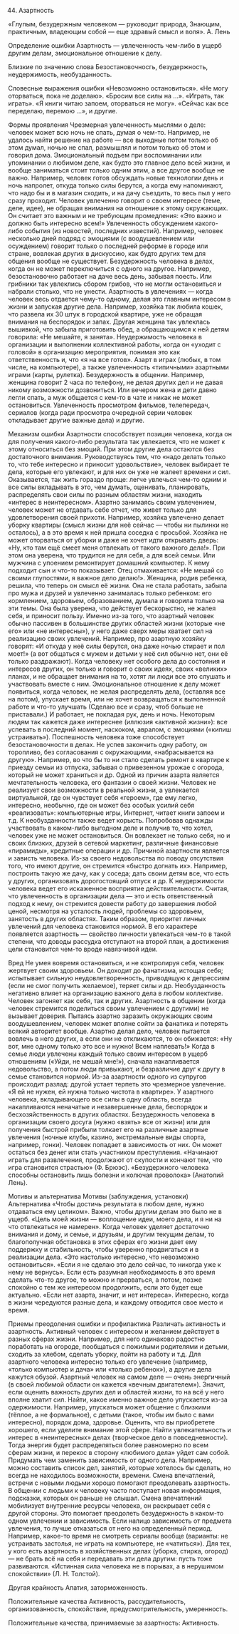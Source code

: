 ﻿44. Азартность

«Глупым, безудержным человеком — руководит природа, 
Знающим, практичным, владеющим собой 
— еще здравый смысл и воля».
А. Лень

Определение ошибки
Азартность — увлеченность чем-либо в ущерб другим делам, эмоциональное отношение к делу.

Близкие по значению слова
Безостановочносгь, безудержность, неудержимость, необузданность.

Словесные выражения ошибки
«Невозможно остановиться».
«Не могу оторваться, пока не доделаю».
«Бросим все силы на ...».
«Играть, так играть».
«Я книги читаю запоем, оторваться не могу».
«Сейчас как все переделаю, перемою ...», и другие.

Формы проявления
Чрезмерная увлеченность мыслями о деле: человек может всю ночь не спать, думая о чем-то. Например, не удалось найти решение на работе — все выходные потом только об этом думал, ночью не спал, размышлял и потом только об этом и говорил дома.
Эмоциональный подъем при воспоминании или упоминании о любимом деле, как будто это главное дело всей жизни, и вообще заниматься стоит только одним этим, а все другое вообще не важно. Например, человек готов обсуждать новые технологии день и ночь напролет, откуда только силы берутся, а когда ему напоминают, что надо бы и в магазин сходить, и на дачу съездить, то весь пыл у него сразу проходит.
Человек увлеченно говорит о своем интересе (теме, деле, идее), не обращая внимания на отношение к этому окружающих. Он считает это важным и не требующим промедления: «Это важно и должно быть интересно всем!»
Увлеченность обсуждением какого-либо события (из новостей, последних известий). Например, человек несколько дней подряд с эмоциями (с воодушевлением или осуждением) говорит только о последней реформе в городе или стране, вовлекая других в дискуссию, как будто других тем для общения вообще не существует.
Безудержность человека в делах, когда он не может переключиться с одного на другое. Например, безостановочно работает на даче весь день, забывая поесть. Или грибники так увлеклись сбором грибов, что не могли остановиться и набрали столько, что не унести.
Азартность в увлечениях — когда человек весь отдается чему-то одному, делая это главным интересом в жизни и запуская другие дела. Например, хозяйка так любила кошек, что развела их 30 штук в городской квартире, уже не обращая внимания на беспорядок и запах. Другая женщина так увлеклась вышивкой, что забыла приготовить обед, а обращающимся к ней детям говорила: «Не мешайте, я занята».
Неудержимость человека в организации и выполнении коллективной работы, когда он «уходит с головой» в организацию мероприятия, понимая это как ответственность и, что «я на все готов».
Азарт в играх (любых, в том числе, на компьютере), а также увлеченность «типичными» азартными играми (карты, рулетка).
Безудержность в общении. Например, женщина говорит 2 часа по телефону, не делая других дел и не давая никому возможности дозвониться. Или вечером жена и дети давно легли спать, а муж общается с кем-то в чате и никак не может остановиться.
Увлеченность просмотром фильмов, телепередач, сериалов (когда ради просмотра очередной серии человек откладывает другие важные дела) и другие.

Механизм ошибки
Азартности способствует позиция человека, когда он для получения какого-либо результата так увлекается, что не может к этому относиться без эмоций. При этом другие дела остаются без достаточного внимания.
Руководствуясь тем, что «надо делать только то, что тебе интересно и приносит удовольствие», человек выбирает те дела, которые его увлекают, и для них он уже не жалеет времени и сил. Оказывается, так жить гораздо проще: легче увлечься чем-то одним и все силы вкладывать в это, чем думать, оценивать, планировать, распределять свои силы по разным областям жизни, находить «интерес в неинтересном».
Азартно занимаясь своим увлечением, человек может не отдавать себе отчет, что живет только для удовлетворения своей прихоти. Например, хозяйка увлеченно делает уборку квартиры (смысл жизни для неё сейчас — чтобы ни пылинки не осталось), а в это время к ней пришла соседка с просьбой. Хозяйка не может оторваться от уборки и даже не хочет идти открывать дверь: «Ну, кто там ещё смеет меня отвлекать от такого важного дела!». При этом она уверена, что трудится не для себя, а для всей семьи. Или мужчина с упоением ремонтирует домашний компьютер. К нему подходит сын и что-то показывает. Отец отмахивается: «Не мешай со своими глупостями, я важное дело делаю!». Женщина, родив ребенка, решила, что теперь он смысл её жизни. Она не стала работать, забыла про мужа и друзей и увлеченно занималась только ребенком: его кормлением, здоровьем, образованием, думала и говорила только на эти темы. Она была уверена, что действует бескорыстно, не жалея себя, и приносит пользу.
Именно из-за того, что азартный человек обычно пассивен в большинстве других областей жизни (которые «не его» или «не интересны»), у него даже сверх меры хватает сил на реализацию своих увлечений. Например, про азартную хозяйку говорят: «И откуда у неё силы берутся, она даже ночью стирает и пол моет!» (а вот общаться с мужем и детьми у неё сил обычно нет, они её только раздражают).
Когда человеку нет особого дела до состояния и интересов других, он только и говорит о своих идеях, своих «великих» планах, и не обращает внимания на то, хотят ли люди все это слушать и участвовать вместе с ним.
Эмоциональное отношение к делу может появиться, когда человек, не желая распределять дела, (оставляя все на потом), упускает время, или не хочет возвращаться к выполненной работе и что-то улучшать (Сделаю все и сразу, чтоб больше не приставали.) И работает, не покладая рук, день и ночь. Некоторым людям так кажется даже интереснее (иллюзия «активной жизни»): все успевать в последний момент, наскоком, авралом, с эмоциями («кипиш устраивать»).
Поспешность человека тоже способствует безостановочности в делах. Не успев закончить одну работу, он торопливо, без согласования с окружающими, «набрасывается на другую». Например, во что бы то ни стало сделать ремонт в квартире к приезду семьи из отпуска, забывая о привезенном урожае с огорода, который не может храниться и др.
Одной из причин азарта является мечтательность человека, его фантазии о своей жизни. Человек не реализует свои возможности в реальной жизни, а увлекается виртуальной, где он чувствует себя «героем», где ему легко, интересно, необычно, где он может без особых усилий себя «реализовать»: компьютерные игры, Интернет, читает книги запоем и т.д.
К необузданности также ведет корысть. Попробовав однажды участвовать в каком-либо выгодном деле и получив то, что хотел, человек уже не может остановиться. Он вовлекает не только себя, но и своих близких, друзей в сетевой маркетинг, различные финансовые «пирамиды», кредитные операции и др.
Причиной азартности является и зависть человека. Из-за своего недовольства по поводу отсутствия того, что имеют другие, он стремится «быстро догнать их». Например, построить такую же дачу, как у соседа; дать своим детям все, что есть у других, организовать дорогостоящий отпуск и др.
К неудержимости человека ведет его искаженное восприятие действительности. Считая, что увлеченность в организации дела — это и есть ответственный подход к нему, он стремится довести работу до завершения любой ценой, несмотря на усталость людей, проблемы со здоровьем, занятость в других областях.
Таким образом, приоритет личных увлечений для человека становится нормой. В его характере появляется азартность — свойство личности увлекаться чем-то в такой степени, что доводы рассудка отступают на второй план, а достижения цели становится чем-то вроде навязчивой идеи.

Вред
Не умея вовремя остановиться, и не контролируя себя, человек жертвует своим здоровьем. Он доходит до фанатизма, истощая себя; испытывает сильную неудовлетворенность, приводящую к депрессиям (если не смог получить желаемое), теряет силы и др.
Необузданность негативно влияет на организацию важного дела в любом коллективе. Человек загоняет как себя, так и других.
Азартность в общении (когда человек стремится поделиться своим увлечением с другими) не вызывает доверия. Пытаясь азартно заразить окружающих своим воодушевлением, человек может вполне сойти за фанатика и потерять всякий авторитет вообще.
Азартно делая дело, человек пытается вовлечь в него других, а если они не откликаются, то он обижается: «Ну вот, мне одному только это все и нужно! Всем наплевать!»
Когда в семье люди увлечены каждый только своим интересом в ущерб отношениям («Уйди, не мешай мне!»), сначала накапливается недовольство, а потом люди привыкают, и безразличие друг к другу в семье становится нормой. Из-за азартности одного из супругов происходит разлад: другой устает терпеть это чрезмерное увлечение. «Я ей не нужен, ей нужна только чистота в квартире».
У азартного человека, вкладывающего все силы в одну область, всегда накапливаются неначатые и незавершенные дела, беспорядок и бесхозяйственность в других областях.
Безудержность человека в организации своего досуга (нужно «взять» все от жизни) или для получения быстрой прибыли толкает его на различные азартные увлечения (ночные клубы, казино, экстремальные виды спорта, например, гонки). Человек попадает в зависимость от них. Он может остаться без денег или стать участником преступления.
«Начинают играть для развлечения, продолжают от скупости и кончают тем, что игра становится страстью» (Ф. Брюэс).
«Безудержного человека способны остановить лишь болезни и колючая проволока» (Анатолий Лень).

Мотивы и альтернатива
Мотивы (заблуждения, установки)	Альтернатива
«Чтобы достичь результата в любом деле, нужно отдаваться ему целиком».	Важно, чтобы другим делам это было не в ущерб.
«Цель моей жизни — воплощение идеи, моего дела, и я ни на что отвлекаться не намерен».	Когда человек уделяет достаточно внимания и дому, и семье, и друзьям, и другим текущим делам, то благополучная обстановка в этих сферах его жизни дает ему поддержку и стабильность, чтобы уверенно продвигаться и в реализации дела.
«Это настолько интересно, что невозможно остановиться». «Если я не сделаю это дело сейчас, то никогда уже к нему не вернусь».	Если есть разумная необходимость в это время сделать что-то другое, то можно и прерваться, а потом, позже спокойно с тем же интересом продолжить, если это будет еще актуально.
«Если нет азарта, значит, и нет интереса».	Интересно, когда в жизни чередуются разные дела, и каждому отводится свое место и время.

Приемы преодоления ошибки и профилактика
Различать активность и азартность. Активный человек с интересом и желанием действует в разных сферах жизни. Например, для него одинаково радостно поработать на огороде, пообщаться с пожилыми родителями и детьми, сходить за хлебом, сделать уборку, пойти на работу и т.д. Для азартного человека интересно только его увлечение (например, «только компьютер и дача» или «только ребенок»), а другие дела кажутся обузой.
Азартный человек на самом деле — очень энергичный (в своей любимой области он кажется «вечным двигателем»). Значит, если оценить важность других дел и областей жизни, то на всё у него вполне хватит сил.
Найти, какое именно важное дело упускается из-за одержимости. Например, упускаться может общение с близкими (тёплое, а не формальное), с детьми (такое, чтобы им было с вами интересно), порядок дома, здоровье. Оценить, что вы приобретете хорошего, если уделите внимание этой сфере.
Найти увлекательность и интерес в «неинтересных» делах (творческое дело в повседневности). Тогда энергия будет распределяться более равномерно по всем сферам жизни, и перекос в сторону «любимого дела» уйдет сам собой.
Придумать чем заменить зависимость от одного дела. Например, можно составить список дел, занятий, которые хотелось бы сделать, но всегда не находилось возможности, времени.
Смена впечатлений, встречи с новыми людьми хорошо помогают преодолевать азартность. В общении с людьми к человеку часто поступает новая информация, подсказки, которых он раньше не слышал. Смена впечатлений мобилизует внутренние ресурсы человека, он раскрывает себя с другой стороны. Это помогает преодолеть безудержность в каком-то одном увлечении и зависимость.
Если налицо зависимость от предмета увлечения, то лучше отказаться от него на определенный период. Например, какое-то время не смотреть сериалы вообще (варианты: не устраивать застолья, не играть на компьютере, не «чатиться»).
Для тех, у кого есть азартность в хозяйственных делах (уборка, стирка, огород) — не брать всё на себя и передавать эти дела другим: пусть тоже развиваются.
«Истинная сила человека не в порывах, а в нерушимом спокойствии» (Л. Н. Толстой).

Другая крайность
Апатия, заторможенность.

Положительные качества
Активность, рассудительность, организованность, спокойствие, предусмотрительность, умеренность.

Положительные качества, принимаемые за азартность: 
Активность.